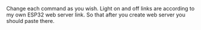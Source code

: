 Change each command as you wish. Light on and off links are according to my own ESP32 web server link. So that after you create web server you should paste there.
